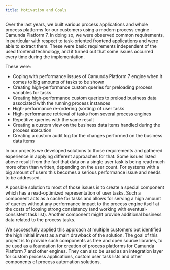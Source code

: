 ```yaml
---
title: Motivation and Goals
---
```


Over the last years, we built various process applications and whole process platforms for our customers using a modern process engine - Camunda Platform 7. In
doing so, we were observed common requirements, in particular with respect to task-oriented frontend applications and were able to extract them. These were
basic requirements independent of the used frontend technology, and it turned out that some issues occurred every time during the implementation.

These were:

* Coping with performance issues of Camunda Platform 7 engine when it comes to big amounts of tasks to be shown
* Creating high-performance custom queries for preloading process variables for tasks
* Creating high-performance custom queries to preload business data associated with the running process instances
* High-performance re-ordering (sorting) of user tasks
* High-performance retrieval of tasks from several process engines
* Repetitive queries with the same result
* Creating a custom view on the business data items handled during the process execution
* Creating a custom audit log for the changes performed on the business data items

In our projects we developed solutions to those requirements and gathered experience in applying
different approaches for that. Some issues listed above result from the fact that data on a single user task is being read
much more often than written, depending on the user count. For systems with a big amount of users this becomes a serious
performance issue and needs to be addressed.

A possible solution to most of those issues is to create a special component which has a read-optimized representation of user tasks. Such a component acts as a
cache for tasks and allows for serving a high amount of queries without any performance impact to the process engine itself at the costs of loosing strong
consistency (and working with eventual-consistent task list). Another component might provide additional business data related to the process tasks.

We successfully applied this approach at multiple customers but identified the high initial invest as a main drawback of the solution. The goal of this project
is to provide such components as free and open source libraries, to be used as a foundation for creation of process platforms for Camunda Platform 7 and other
engines.
They can also be used as an integration layer for custom process applications, custom user task lists and other components of process automation solutions.
